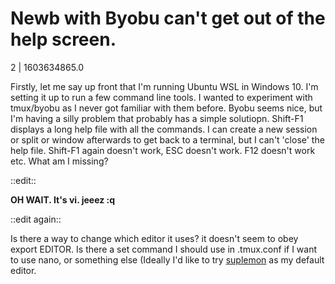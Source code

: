 # Newb with Byobu can't get out of the help screen.

2 | 1603634865.0

Firstly, let me say up front that I'm running Ubuntu WSL in Windows 10. I'm setting it up to run a few command line tools. I wanted to experiment with tmux/byobu as I never got familiar with them before. Byobu seems nice, but I'm having a silly problem that probably has a simple solutiopn. Shift-F1 displays a long help file with all the commands. I can create a new session or split or window afterwards to get back to a terminal, but I can't 'close' the help file. Shift-F1 again doesn't work, ESC doesn't work. F12 doesn't work etc. What am I missing?


::edit::

**OH WAIT. It's vi. jeeez :q**

::edit again::

Is there a way to change which editor it uses? it doesn't seem to obey export EDITOR. Is there a set command I should use in .tmux.conf if I want to use nano, or something else (Ideally I'd like to try [suplemon](https://github.com/richrd/suplemon) as my default editor.